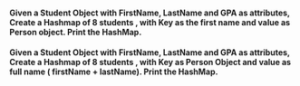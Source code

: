 #### Given a Student Object with FirstName, LastName and GPA as attributes,  Create a Hashmap of 8 students , with Key as the first name and value as Person object. Print the HashMap.

#### Given a Student Object with FirstName, LastName and GPA as attributes,  Create a Hashmap of 8 students , with Key as Person Object and value as full name ( firstName + lastName). Print the HashMap. 
